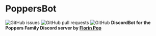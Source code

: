 # PoppersBot
![GitHub issues](https://img.shields.io/github/issues/jodylecompte/PopperBot) ![GitHub pull requests](https://img.shields.io/github/issues-pr/jodylecompte/PopperBot) ![GitHub](https://img.shields.io/github/license/jodylecompte/PopperBot)
<strong>DiscordBot for the Poppers Family Discord server by <a href="https://www.florin-pop.com/">Florin Pop</a></strong>
